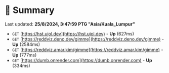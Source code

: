 # 📖 Summary
Last updated: **25/8/2024, 3:47:59 PTG "Asia/Kuala_Lumpur"**

- `GET` [https://hst.ujol.dev](https://hst.ujol.dev) - **Up** (627ms)
- `GET` [https://reddviz.deno.dev/gimme](https://reddviz.deno.dev/gimme) - **Up** (2584ms)
- `GET` [https://reddviz.amar.kim/gimme](https://reddviz.amar.kim/gimme) - **Up** (777ms)
- `GET` [https://dumb.onrender.com](https://dumb.onrender.com) - **Up** (334ms)
